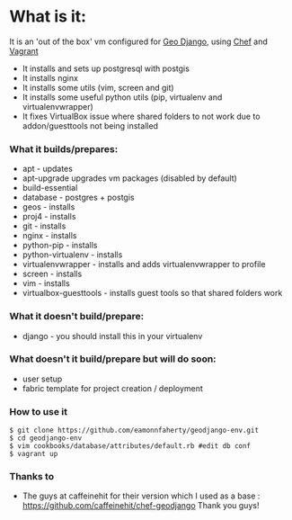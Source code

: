 # What is it:
It is an 'out of the box' vm configured for [Geo Django](https://docs.djangoproject.com/en/1.3/ref/contrib/gis/), using [Chef](http://wiki.opscode.com/display/chef/Home) and [Vagrant](http://vagrantup.com/)

* It installs and sets up postgresql with postgis
* It installs nginx
* It installs some utils (vim, screen and git)
* It installs some useful python utils (pip, virtualenv and virtualenvwrapper)
* It fixes VirtualBox issue where shared folders to not work due to addon/guesttools not being installed

### What it builds/prepares:
* apt - updates
* apt-upgrade upgrades vm packages (disabled by default)
* build-essential
* database - postgres + postgis
* geos - installs
* proj4 - installs
* git - installs
* nginx - installs
* python-pip - installs
* python-virtualenv - installs
* virtualenvwrapper - installs and adds virtualenvwrapper to profile
* screen - installs
* vim - installs
* virtualbox-guesttools - installs guest tools so that shared folders work

### What it doesn't build/prepare:
* django - you should install this in your virtualenv

### What doesn't it build/prepare but will do soon:
* user setup
* fabric template for project creation / deployment

### How to use it

	$ git clone https://github.com/eamonnfaherty/geodjango-env.git
	$ cd geodjango-env
	$ vim cookbooks/database/attributes/default.rb #edit db conf
	$ vagrant up

### Thanks to
* The guys at caffeinehit for their version which I used as a base : https://github.com/caffeinehit/chef-geodjango Thank you guys!